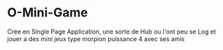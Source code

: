# O-Mini-Game
Crée en Single Page Application, une sorte de Hub ou l'ont peu se Log et jouer a des mini jeux type morpion puissance 4 avec ses amis
